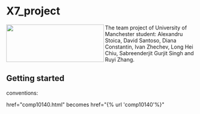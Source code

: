 # X7_project  

<p><img align="left" width="260" height="100" src="https://assets.manchester.ac.uk/logos/hi-res/TAB_UNI_MAIN_logo/White_backgrounds/TAB_col_white_background.jpg">The team project of University of Manchester student: Alexandru Stoica, David Santoso, Diana Constantin, Ivan Zhechev, Long Hei Chiu, Sabreenderjit  Gurjit Singh and Ruyi Zhang.</p>

## Getting started




conventions:

href="comp10140.html"  becomes  href="{% url 'comp10140'%}"
